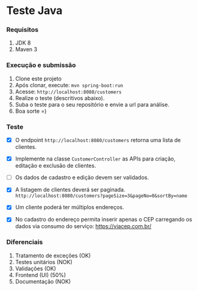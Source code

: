 # Teste Java

### Requisitos
1. JDK 8
1. Maven 3

### Execução e submissão
1. Clone este projeto
2. Após clonar, execute: `mvn spring-boot:run`
3. Acesse: `http://localhost:8080/customers`
4. Realize o teste (descritivos abaixo).
5. Suba o teste para o seu repositório e envie a url para análise.
6. Boa sorte =)


### Teste
- [x] O endpoint `http://localhost:8080/customers` retorna uma lista de clientes.
- [x] Implemente na classe `CustomerController` as APIs para criação, editação e exclusão de clientes.
- [ ] Os dados de cadastro e edição devem ser validados.
- [x] A listagem de clientes deverá ser paginada.
``` http://localhost:8080/customers?pageSize=3&pageNo=0&sortBy=name ```
- [x] Um cliente poderá ter múltiplos endereços.
- [x] No cadastro do endereço permita inserir apenas o CEP carregando os dados via consumo do serviço: https://viacep.com.br/


### Diferenciais
1. Tratamento de exceções (OK)
2. Testes unitários (NOK)
3. Validações (OK)
4. Frontend (UI) (50%)
5. Documentação (NOK)
